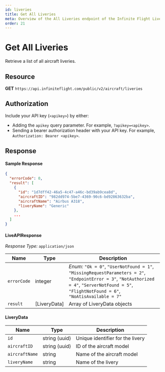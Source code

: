 ```yaml
---
id: liveries
title: Get All Liveries
meta: Overview of the All Liveries endpoint of the Infinite Flight Live API
order: 21
---
```


# Get All Liveries

Retrieve a list of all aircraft liveries.

## Resource

**GET** `https://api.infiniteflight.com/public/v2/aircraft/liveries`

## Authorization

Include your API key (`<apikey>`) by either:

- Adding the `apikey` query parameter. For example, `?apikey=<apikey>`.
- Sending a bearer authorization header with your API key. For example, `Authorization: Bearer <apikey>`.

## Response

#### Sample Response

```json
{
  "errorCode": 0,
  "result": [
    {
      "id": "1d7dff42-46a5-4c47-a46c-bd39ab9cea8d",
      "aircraftID": "982dd974-5be7-4369-90c6-bd92863632ba",
      "aircraftName": "Airbus A318",
      "liveryName": "Generic"
    },
    ...
  ]
}
```

#### LiveAPIResponse

*Response Type:* `application/json`

| Name        | Type          | Description                                                  |
| ----------- | ------------- | ------------------------------------------------------------ |
| `errorCode` | integer       | _Enum:_ `"Ok = 0"`, `"UserNotFound = 1"`, `"MissingRequestParameters = 2"`, `"EndpointError = 3"`, `"NotAuthorized = 4"`, `"ServerNotFound = 5"`, `"FlightNotFound = 6"`, `"NoAtisAvailable = 7"` |
| `result`    | [LiveryData] | Array of LiveryData objects                                 |

#### LiveryData

| Name           | Type          | Description                      |
| -------------- | ------------- | -------------------------------- |
| `id`           | string (uuid) | Unique identifier for the livery |
| `aircraftID`   | string (uuid) | ID of the aircraft model         |
| `aircraftName` | string        | Name of the aircraft model       |
| `liveryName`   | string        | Name of the livery               |